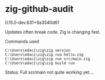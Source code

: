 # zig-github-audit


0.15.0-dev.631+9a3540d61

Updates often break code. Zig is changing fast.

Commands used

```shell
C:\Users\edaci\zig\zig version
C:\Users\edaci\zig\zig run hello.zig
C:\Users\edaci\zig\zig run src/main.zig
C:\Users\edaci\zig\zig build run
```

Status: Full scr/main not quite working yet.... 